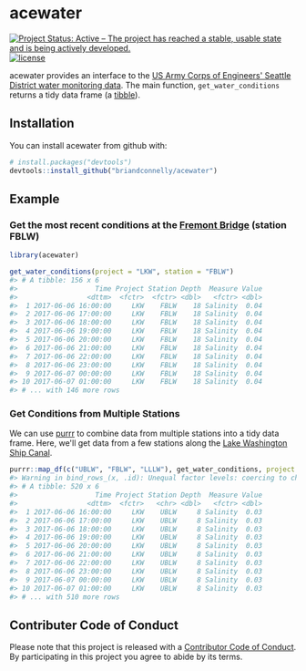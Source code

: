 acewater
================

<!-- README.md is generated from README.Rmd. Please edit that file -->
[![Project Status: Active – The project has reached a stable, usable state and is being actively developed.](http://www.repostatus.org/badges/latest/active.svg)](http://www.repostatus.org/#active) [![license](https://img.shields.io/github/license/mashape/apistatus.svg)]()

acewater provides an interface to the [US Army Corps of Engineers' Seattle District water monitoring data](http://www.nwd-wc.usace.army.mil/nws/hh/www/index.html). The main function, `get_water_conditions` returns a tidy data frame (a [tibble](http://tibble.tidyverse.org)).

Installation
------------

You can install acewater from github with:

``` r
# install.packages("devtools")
devtools::install_github("briandconnelly/acewater")
```

Example
-------

### Get the most recent conditions at the [Fremont Bridge](https://en.wikipedia.org/wiki/Fremont_Bridge_(Seattle)) (station FBLW)

``` r
library(acewater)

get_water_conditions(project = "LKW", station = "FBLW")
#> # A tibble: 156 x 6
#>                   Time Project Station Depth  Measure Value
#>                 <dttm>  <fctr>  <fctr> <dbl>   <fctr> <dbl>
#>  1 2017-06-06 16:00:00     LKW    FBLW    18 Salinity  0.04
#>  2 2017-06-06 17:00:00     LKW    FBLW    18 Salinity  0.04
#>  3 2017-06-06 18:00:00     LKW    FBLW    18 Salinity  0.04
#>  4 2017-06-06 19:00:00     LKW    FBLW    18 Salinity  0.04
#>  5 2017-06-06 20:00:00     LKW    FBLW    18 Salinity  0.04
#>  6 2017-06-06 21:00:00     LKW    FBLW    18 Salinity  0.04
#>  7 2017-06-06 22:00:00     LKW    FBLW    18 Salinity  0.04
#>  8 2017-06-06 23:00:00     LKW    FBLW    18 Salinity  0.04
#>  9 2017-06-07 00:00:00     LKW    FBLW    18 Salinity  0.04
#> 10 2017-06-07 01:00:00     LKW    FBLW    18 Salinity  0.04
#> # ... with 146 more rows
```

### Get Conditions from Multiple Stations

We can use [purrr](http://purrr.tidyverse.org) to combine data from multiple stations into a tidy data frame. Here, we'll get data from a few stations along the [Lake Washington Ship Canal](https://en.wikipedia.org/wiki/Lake_Washington_Ship_Canal).

``` r
purrr::map_df(c("UBLW", "FBLW", "LLLW"), get_water_conditions, project = "LKW")
#> Warning in bind_rows_(x, .id): Unequal factor levels: coercing to character
#> # A tibble: 520 x 6
#>                   Time Project Station Depth  Measure Value
#>                 <dttm>  <fctr>   <chr> <dbl>   <fctr> <dbl>
#>  1 2017-06-06 16:00:00     LKW    UBLW     8 Salinity  0.03
#>  2 2017-06-06 17:00:00     LKW    UBLW     8 Salinity  0.03
#>  3 2017-06-06 18:00:00     LKW    UBLW     8 Salinity  0.03
#>  4 2017-06-06 19:00:00     LKW    UBLW     8 Salinity  0.03
#>  5 2017-06-06 20:00:00     LKW    UBLW     8 Salinity  0.03
#>  6 2017-06-06 21:00:00     LKW    UBLW     8 Salinity  0.03
#>  7 2017-06-06 22:00:00     LKW    UBLW     8 Salinity  0.03
#>  8 2017-06-06 23:00:00     LKW    UBLW     8 Salinity  0.03
#>  9 2017-06-07 00:00:00     LKW    UBLW     8 Salinity  0.03
#> 10 2017-06-07 01:00:00     LKW    UBLW     8 Salinity  0.03
#> # ... with 510 more rows
```

Contributer Code of Conduct
---------------------------

Please note that this project is released with a [Contributor Code of Conduct](CONDUCT.md). By participating in this project you agree to abide by its terms.
